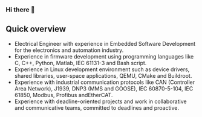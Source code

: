 ### Hi there 👋

<!--
**msr101/msr101** is a ✨ _special_ ✨ repository because its `README.md` (this file) appears on your GitHub profile.

Here are some ideas to get you started:

- 🔭 I’m currently working on ...
- 🌱 I’m currently learning ...
- 👯 I’m looking to collaborate on ...
- 🤔 I’m looking for help with ...
- 💬 Ask me about ...
- 📫 How to reach me: ...
- 😄 Pronouns: ...
- ⚡ Fun fact: ...
-->

## Quick overview

- Electrical Engineer with experience in Embedded Software Development for the electronics and automation industry. 
- Experience in firmware development using programming languages like C, C++, Python, Matlab, IEC 61131-3 and Bash script. 
- Experience in Linux development environment such as device drivers, shared libraries, user-space applications, QEMU, CMake and Buildroot. 
- Experience with industrial communication protocols like CAN (Controller Area Network), J1939, DNP3 (MMS and GOOSE), IEC 60870-5-104, IEC 61850, Modbus, Profibus andEtherCAT. 
- Experience with deadline-oriented projects and work in collaborative and communicative teams, committed to deadlines and proactive.
